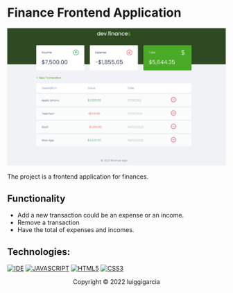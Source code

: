 # Finance Frontend Application

<img src="https://github.com/luiggigarcia/finance-application-front/blob/main/assets/images/desktop.PNG" alt="Desktop Image">

The project is a frontend application for finances.

## Functionality
- Add a new transaction could be an expense or an income.
- Remove a transaction
- Have the total of expenses and incomes.


## Technologies:

[![IDE](https://img.shields.io/badge/Visual_studio_code-0078D4?style=for-the-badge&logo=visual%20studio%20code&logoColor=white)](https://code.visualstudio.com/)
[![JAVASCRIPT](https://img.shields.io/badge/JavaScript-F7DF1E?style=for-the-badge&logo=javascript&logoColor=black)](https://developer.mozilla.org/pt-BR/docs/Web/JavaScript)
[![HTML5](https://img.shields.io/badge/HTML5-E34F26?style=for-the-badge&logo=html5&logoColor=white)](https://developer.mozilla.org/pt-BR/docs/Web/HTML)
[![CSS3](https://img.shields.io/badge/CSS3-1572B6?style=for-the-badge&logo=css3&logoColor=white)](https://developer.mozilla.org/pt-BR/docs/Web/CSS)


<p align="center">Copyright © 2022 luiggigarcia</p>
